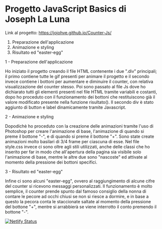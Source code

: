 # Progetto JavaScript Basics di Joseph La Luna
Link al progetto: https://jojohve.github.io/Counter-Js/


1.  Preparazione dell'applicazione
2.  Animazione e styling
3.  Risultato ed "easter-egg"
 

1 - Preparazione dell'applicazione

Ho iniziato il progetto creando il file HTML contenente i due ".div" principali; il primo contiene tutte le gif presenti per animare il progetto e il secondo invece contiene i bottoni per aumentare e diminuire il counter, con relativa visualizzazione del counter stesso.
Poi sono passato al file Js dove ho dichiarato tutti gli elementi presenti nel file HTML tramite variabili e costanti, dopo ho proceduto con il funzionamento dei bottoni che restituiscono già il valore modificato presente nella funzione risultato().
Il secondo div è stato aggiunto di button e label dinamicamente tramite Javascript.

2 - Animazione e styling

Dopodichè ho proceduto con la creazione delle animazioni tramite l'uso di Photoshop per creare l'animazione di base, l'animazione di quando si preme il bottone "-", e di quando si preme il bottone "+". Sono state create animazioni molto basilari di 3/4 frame per ciascuna di esse. Nel file style.css invece ci sono oltre agli stili utilizzati, anche delle classi che ho inserito per far in modo che all'apertura della pagina sia visibile solo l'animazione di base, mentre le altre due sono "nascoste" ed attivate al momento della pressione dei bottoni specifici.  

3 - Risultato ed "easter-egg"

Infine ci sono alcuni "easter-egg", ovvero al raggiungimento di alcune cifre del counter si ricevono messaggi personalizzati. Il funzionamento è molto semplice, il counter prende spunto dal famoso consiglio della nonna di contare le pecore ad occhi chiusi se non si riesce a dormire, e in base a questo la pecora conta le staccionate saltate al momento della pressione del bottone "+", mentre si arrabbierà se viene interrotto il conto premendo il bottone "-".

[![Netlify Status](https://api.netlify.com/api/v1/badges/3e807567-5119-4d62-bef9-5aefecaff481/deploy-status)](https://app.netlify.com/sites/sage-pika-37fa90/deploys)
